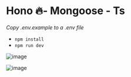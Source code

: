 # Hono 🔥- Mongoose - Ts

_Copy .env.example to a .env file_
  

-  `npm install`
-  `npm run dev`


![image](https://github.com/Jerem-14/Jeremy-Aubry-NodeJS/assets/94076111/7a0ac29f-af2b-4add-8236-ddfbe3d4d22b)

![image](https://github.com/Jerem-14/Jeremy-Aubry-NodeJS/assets/94076111/57c46f0c-2706-4892-9c3a-5e4c8b9f5488)

